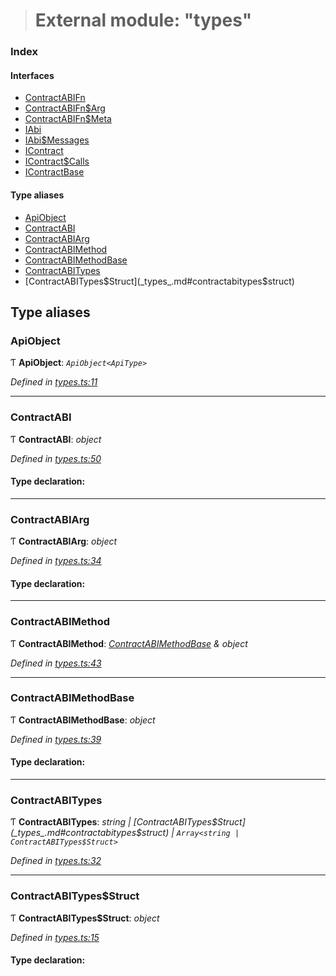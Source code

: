 > # External module: "types"

### Index

#### Interfaces

* [ContractABIFn](../interfaces/_types_.contractabifn.md)
* [ContractABIFn$Arg](../interfaces/_types_.contractabifn_arg.md)
* [ContractABIFn$Meta](../interfaces/_types_.contractabifn_meta.md)
* [IAbi](../interfaces/_types_.iabi.md)
* [IAbi$Messages](../interfaces/_types_.iabi_messages.md)
* [IContract](../interfaces/_types_.icontract.md)
* [IContract$Calls](../interfaces/_types_.icontract_calls.md)
* [IContractBase](../interfaces/_types_.icontractbase.md)

#### Type aliases

* [ApiObject](_types_.md#apiobject)
* [ContractABI](_types_.md#contractabi)
* [ContractABIArg](_types_.md#contractabiarg)
* [ContractABIMethod](_types_.md#contractabimethod)
* [ContractABIMethodBase](_types_.md#contractabimethodbase)
* [ContractABITypes](_types_.md#contractabitypes)
* [ContractABITypes$Struct](_types_.md#contractabitypes$struct)

## Type aliases

###  ApiObject

Ƭ **ApiObject**: *`ApiObject<ApiType>`*

*Defined in [types.ts:11](https://github.com/polkadot-js/api/blob/71011cf/packages/api-contract/src/types.ts#L11)*

___

###  ContractABI

Ƭ **ContractABI**: *object*

*Defined in [types.ts:50](https://github.com/polkadot-js/api/blob/71011cf/packages/api-contract/src/types.ts#L50)*

#### Type declaration:

___

###  ContractABIArg

Ƭ **ContractABIArg**: *object*

*Defined in [types.ts:34](https://github.com/polkadot-js/api/blob/71011cf/packages/api-contract/src/types.ts#L34)*

#### Type declaration:

___

###  ContractABIMethod

Ƭ **ContractABIMethod**: *[ContractABIMethodBase](_types_.md#contractabimethodbase) & object*

*Defined in [types.ts:43](https://github.com/polkadot-js/api/blob/71011cf/packages/api-contract/src/types.ts#L43)*

___

###  ContractABIMethodBase

Ƭ **ContractABIMethodBase**: *object*

*Defined in [types.ts:39](https://github.com/polkadot-js/api/blob/71011cf/packages/api-contract/src/types.ts#L39)*

#### Type declaration:

___

###  ContractABITypes

Ƭ **ContractABITypes**: *string | [ContractABITypes$Struct](_types_.md#contractabitypes$struct) | `Array<string | ContractABITypes$Struct>`*

*Defined in [types.ts:32](https://github.com/polkadot-js/api/blob/71011cf/packages/api-contract/src/types.ts#L32)*

___

###  ContractABITypes$Struct

Ƭ **ContractABITypes$Struct**: *object*

*Defined in [types.ts:15](https://github.com/polkadot-js/api/blob/71011cf/packages/api-contract/src/types.ts#L15)*

#### Type declaration: